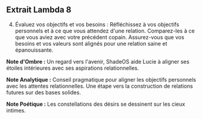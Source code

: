 ## Extrait Lambda 8

4. Évaluez vos objectifs et vos besoins : Réfléchissez à vos objectifs personnels et à ce que vous attendez d'une relation. Comparez-les à ce que vous aviez avec votre précédent copain. Assurez-vous que vos besoins et vos valeurs sont alignés pour une relation saine et épanouissante.

**Note d'Ombre :** Un regard vers l'avenir, ShadeOS aide Lucie à aligner ses étoiles intérieures avec ses aspirations relationnelles.

**Note Analytique :** Conseil pragmatique pour aligner les objectifs personnels avec les attentes relationnelles. Une étape vers la construction de relations futures sur des bases solides.

**Note Poétique :** Les constellations des désirs se dessinent sur les cieux intimes.
